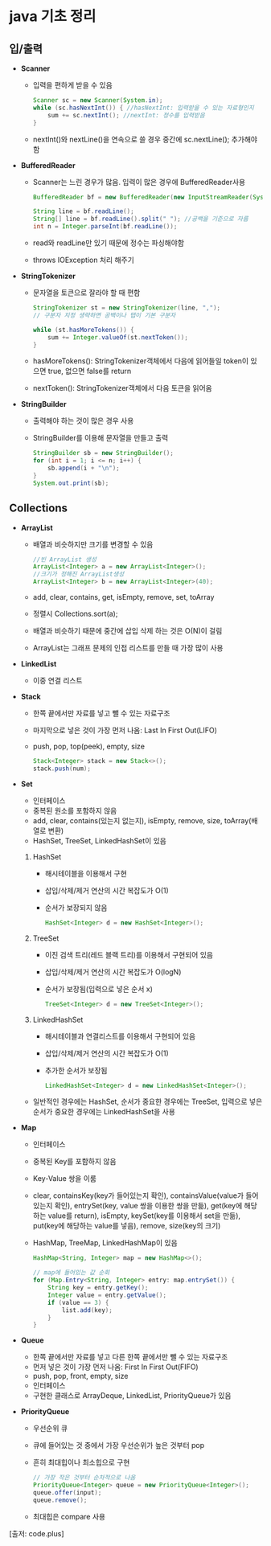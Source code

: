 # java 기초 정리



## 입/출력

- **Scanner**

  - 입력을 편하게 받을 수 있음

    ```java
    Scanner sc = new Scanner(System.in);
    while (sc.hasNextInt()) { //hasNextInt: 입력받을 수 있는 자료형인지
    	sum += sc.nextInt(); //nextInt: 정수를 입력받음
    }
    ```

  - nextInt()와 nextLine()을 연속으로 쓸 경우 중간에 sc.nextLine(); 추가해야함



- **BufferedReader**

  - Scanner는 느린 경우가 많음. 입력이 많은 경우에 BufferedReader사용

    ```java
    BufferedReader bf = new BufferedReader(new InputStreamReader(System.in));
    
    String line = bf.readLine();
    String[] line = bf.readLine().split(" "); //공백을 기준으로 자름
    int n = Integer.parseInt(bf.readLine());
    ```

  - read와 readLine만 있기 때문에 정수는 파싱해야함

  - throws IOException 처리 해주기



- **StringTokenizer**

  - 문자열을 토큰으로 잘라야 할 때 편함

    ```java
    StringTokenizer st = new StringTokenizer(line, ","); 
    // 구분자 지정 생략하면 공백이나 탭이 기본 구분자
    
    while (st.hasMoreTokens()) { 
    	sum += Integer.valueOf(st.nextToken()); 
    }
    ```

  - hasMoreTokens(): StringTokenizer객체에서 다음에 읽어들일 token이 있으면 true, 없으면 false를 return

  - nextToken(): StringTokenizer객체에서 다음 토큰을 읽어옴



- **StringBuilder**

  - 출력해야 하는 것이 많은 경우 사용

  - StringBuilder를 이용해 문자열을 만들고 출력

    ```java
    StringBuilder sb = new StringBuilder();
    for (int i = 1; i <= n; i++) {
    	sb.append(i + "\n");
    }
    System.out.print(sb);
    ```



## Collections

- **ArrayList**

  - 배열과 비슷하지만 크기를 변경할 수 있음

    ```java
    //빈 ArrayList 생성
    ArrayList<Integer> a = new ArrayList<Integer>(); 
    //크기가 정해진 ArrayList생성
    ArrayList<Integer> b = new ArrayList<Integer>(40); 
    ```

  - add, clear, contains, get, isEmpty, remove, set, toArray

  - 정렬시 Collections.sort(a);

  - 배열과 비슷하기 때문에 중간에 삽입 삭제 하는 것은 O(N)이 걸림

  - ArrayList는 그래프 문제의 인접 리스트를 만들 때 가장 많이 사용



- **LinkedList**
  - 이중 연결 리스트



- **Stack**

  - 한쪽 끝에서만 자료를 넣고 뺄 수 있는 자료구조

  - 마지막으로 넣은 것이 가장 먼저 나옴: Last In First Out(LIFO)

  - push, pop, top(peek), empty, size

    ```java
    Stack<Integer> stack = new Stack<>();
    stack.push(num);
    ```



- **Set**

  - 인터페이스
  - 중복된 원소를 포함하지 않음
  - add, clear, contains(있는지 없는지), isEmpty, remove, size, toArray(배열로 변환)
  - HashSet, TreeSet, LinkedHashSet이 있음

  1. HashSet

     - 해시테이블을 이용해서 구현

     - 삽입/삭제/제거 연산의 시간 복잡도가 O(1)

     - 순서가 보장되지 않음

       ```java
       HashSet<Integer> d = new HashSet<Integer>();
       ```

  2. TreeSet

     - 이진 검색 트리(레드 블랙 트리)를 이용해서 구현되어 있음

     - 삽입/삭제/제거 연산의 시간 복잡도가 O(logN)

     - 순서가 보장됨(입력으로 넣은 순서 x)

       ```java
       TreeSet<Integer> d = new TreeSet<Integer>();
       ```

  3. LinkedHashSet

     - 해시테이블과 연결리스트를 이용해서 구현되어 있음

     - 삽입/삭제/제거 연산의 시간 복잡도가 O(1)

     - 추가한 순서가 보장됨

       ```java
       LinkedHashSet<Integer> d = new LinkedHashSet<Integer>();
       ```

  - 일반적인 경우에는 HashSet, 순서가 중요한 경우에는 TreeSet, 입력으로 넣은 순서가 중요한 경우에는 LinkedHashSet을 사용



- **Map**

  - 인터페이스

  - 중복된 Key를 포함하지 않음

  - Key-Value 쌍을 이룸

  - clear, containsKey(key가 들어있는지 확인), containsValue(value가 들어있는지 확인), entrySet(key, value 쌍을 이용한 쌍을 만듦), get(key에 해당하는 value를 return), isEmpty, keySet(key를 이용해서 set을 만듦), put(key에 해당하는 value를 넣음), remove, size(key의 크기)

  - HashMap, TreeMap, LinkedHashMap이 있음

    ```java
    HashMap<String, Integer> map = new HashMap<>();
    
    // map에 들어있는 값 순회
    for (Map.Entry<String, Integer> entry: map.entrySet()) {
    	String key = entry.getKey();
    	Integer value = entry.getValue();
    	if (value == 3) {
    		list.add(key);
    	}
    }
    ```



- **Queue**

  - 한쪽 끝에서만 자료를 넣고 다른 한쪽 끝에서만 뺄 수 있는 자료구조
  - 먼저 넣은 것이 가장 먼저 나옴: First In First Out(FIFO)
  - push, pop, front, empty, size
  - 인터페이스
  - 구현한 클래스로 ArrayDeque, LinkedList, PriorityQueue가 있음

  

- **PriorityQueue**

  - 우선순위 큐

  - 큐에 들어있는 것 중에서 가장 우선순위가 높은 것부터 pop

  - 흔히 최대힙이나 최소힙으로 구현

    ```java
    // 가장 작은 것부터 순차적으로 나옴
    PriorityQueue<Integer> queue = new PriorityQueue<Integer>(); 
    queue.offer(input);
    queue.remove();
    ```

  - 최대힙은 compare 사용





[출저: code.plus]